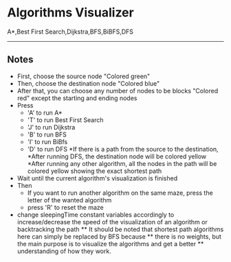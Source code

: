 # Algorithms Visualizer
A*,Best First Search,Dijkstra,BFS,BiBFS,DFS 

---

## Notes 

* First, choose the source node "Colored green"
* Then, choose the destination node "Colored blue"
* After that, you can choose any number of nodes to be blocks "Colored red" except the starting and ending nodes
* Press
  * 'A' to run A* 
  * 'T' to run Best First Search
  * 'J' to run Dijkstra
  * 'B' to run BFS
  * 'I' to run BiBfs
  * 'D' to run DFS
*If there is a path from the source to the destination,
  *After running DFS, the destination node will be colored yellow
  *After running any other algorithm, all the nodes in the path will be colored yellow showing the exact shortest path
* Wait until the current algorithm's visualization is finished
* Then
  * If you want to run another algorithm on the same maze, press the letter of the wanted algorithm
  * press 'R' to reset the maze
* change sleepingTime constant variables accordingly to increase/decrease the speed of the visualization of an algorithm or backtracking the path
** It should be noted that shortest path algorithms here can simply be replaced by BFS because
** there is no weights, but the main purpose is to visualize the algorithms and get a better
** understanding of how they work.